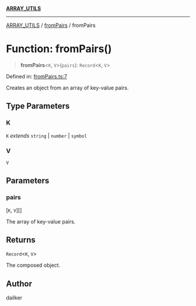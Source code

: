 [**ARRAY_UTILS**](../../README.md)

***

[ARRAY_UTILS](../../README.md) / [fromPairs](../README.md) / fromPairs

# Function: fromPairs()

> **fromPairs**\<`K`, `V`\>(`pairs`): `Record`\<`K`, `V`\>

Defined in: [fromPairs.ts:7](https://github.com/dailker/everyutil/blob/ed6336a7c6553ed095d55eb280ece446462248a8/src/array/fromPairs.ts#L7)

Creates an object from an array of key-value pairs.

## Type Parameters

### K

`K` *extends* `string` \| `number` \| `symbol`

### V

`V`

## Parameters

### pairs

\[`K`, `V`\][]

The array of key-value pairs.

## Returns

`Record`\<`K`, `V`\>

The composed object.

## Author

dailker
